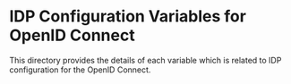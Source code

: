 # IDP Configuration Variables for OpenID Connect
This directory provides the details of each variable which is related to IDP configuration for the OpenID Connect.

